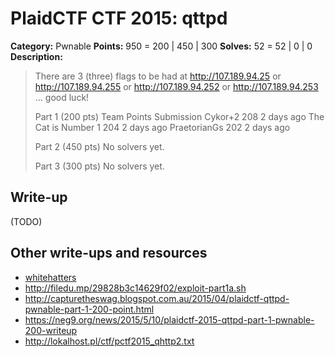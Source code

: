 # PlaidCTF CTF 2015: qttpd

**Category:** Pwnable
**Points:** 950 = 200 | 450 | 300
**Solves:** 52 = 52 | 0 | 0
**Description:**

> There are 3 (three) flags to be had at
> http://107.189.94.25 or
> http://107.189.94.255 or
> http://107.189.94.252 or
> http://107.189.94.253
> ... good luck!
> 
> 
> Part 1 (200 pts)
> Team	Points	Submission
> Cykor+2	208	2 days ago
> The Cat is Number 1	204	2 days ago
> PraetorianGs	202	2 days ago
> 
> Part 2 (450 pts)
> No solvers yet. 
> 
> Part 3 (300 pts)
> No solvers yet.

## Write-up

(TODO)

## Other write-ups and resources

* [whitehatters](https://www.whitehatters.academy/plaid-ctf-qttpd-part1/)
* <http://filedu.mp/29828b3c14629f02/exploit-part1a.sh>
* <http://capturetheswag.blogspot.com.au/2015/04/plaidctf-qttpd-pwnable-part-1-200-point.html>
* <https://neg9.org/news/2015/5/10/plaidctf-2015-qttpd-part-1-pwnable-200-writeup>
* <http://lokalhost.pl/ctf/pctf2015_qhttp2.txt>
